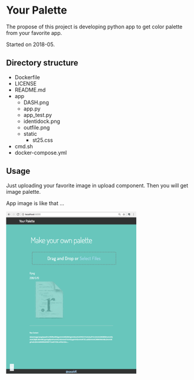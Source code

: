 
# Your Palette

The propose of this project is developing python app to get color palette from your favorite app.

Started on 2018-05.

## Directory structure

* Dockerfile
* LICENSE
* README.md
* app
  * DASH.png
  * app.py
  * app_test.py
  * identidock.png
  * outfile.png
  * static
    * st25.css
* cmd.sh
* docker-compose.yml


## Usage

Just uploading your favorite image in upload component.
Then you will get image palette.

App image is like that ...


<img src="https://github.com/sasakiK/Images/blob/master/YourPalette.png?raw=true" width="70%">
